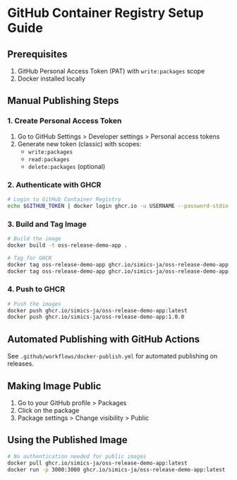 # GitHub Container Registry Setup Guide

## Prerequisites

1. GitHub Personal Access Token (PAT) with `write:packages` scope
2. Docker installed locally

## Manual Publishing Steps

### 1. Create Personal Access Token

1. Go to GitHub Settings > Developer settings > Personal access tokens
2. Generate new token (classic) with scopes:
   - `write:packages`
   - `read:packages`
   - `delete:packages` (optional)

### 2. Authenticate with GHCR

```bash
# Login to GitHub Container Registry
echo $GITHUB_TOKEN | docker login ghcr.io -u USERNAME --password-stdin
```

### 3. Build and Tag Image

```bash
# Build the image
docker build -t oss-release-demo-app .

# Tag for GHCR
docker tag oss-release-demo-app ghcr.io/simics-ja/oss-release-demo-app:latest
docker tag oss-release-demo-app ghcr.io/simics-ja/oss-release-demo-app:1.0.0
```

### 4. Push to GHCR

```bash
# Push the images
docker push ghcr.io/simics-ja/oss-release-demo-app:latest
docker push ghcr.io/simics-ja/oss-release-demo-app:1.0.0
```

## Automated Publishing with GitHub Actions

See `.github/workflows/docker-publish.yml` for automated publishing on releases.

## Making Image Public

1. Go to your GitHub profile > Packages
2. Click on the package
3. Package settings > Change visibility > Public

## Using the Published Image

```bash
# No authentication needed for public images
docker pull ghcr.io/simics-ja/oss-release-demo-app:latest
docker run -p 3000:3000 ghcr.io/simics-ja/oss-release-demo-app:latest
```
